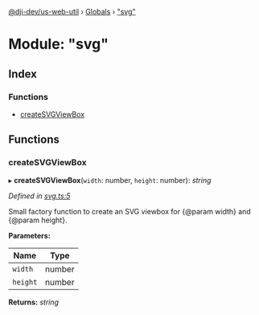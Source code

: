 [@dji-dev/us-web-util](../README.md) › [Globals](../globals.md) › ["svg"](_svg_.md)

# Module: "svg"

## Index

### Functions

* [createSVGViewBox](_svg_.md#createsvgviewbox)

## Functions

###  createSVGViewBox

▸ **createSVGViewBox**(`width`: number, `height`: number): *string*

*Defined in [svg.ts:5](https://github.com/dji-dev/us-web/blob/85e3443/packages/us-web-util/lib/svg.ts#L5)*

Small factory function to create an SVG viewbox for {@param width} and
{@param height}.

**Parameters:**

Name | Type |
------ | ------ |
`width` | number |
`height` | number |

**Returns:** *string*
